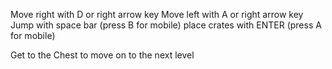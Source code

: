 Move right with D or right arrow key
Move left with A or right arrow key
Jump with space bar (press B for mobile) 
place crates with ENTER (press A for mobile)

Get to the Chest to move on to the next level



